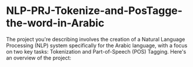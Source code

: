 # NLP-PRJ-Tokenize-and-PosTagge-the-word-in-Arabic
The project you're describing involves the creation of a Natural Language Processing (NLP) system specifically for the Arabic language, with a focus on two key tasks: Tokenization and Part-of-Speech (POS) Tagging. Here's an overview of the project:
